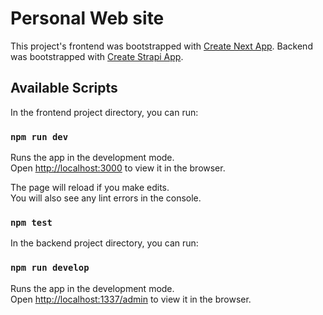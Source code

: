 # Personal Web site

This project's frontend was bootstrapped with [Create Next App](https://nextjs.org/docs/api-reference/create-next-app).  Backend was bootstrapped with [Create Strapi App](https://docs.strapi.io/developer-docs/latest/setup-deployment-guides/installation/cli.html#creating-a-strapi-project).

## Available Scripts

In the frontend project directory, you can run:

### `npm run dev`

Runs the app in the development mode.\
Open [http://localhost:3000](http://localhost:3000) to view it in the browser.

The page will reload if you make edits.\
You will also see any lint errors in the console.

### `npm test`

In the backend project directory, you can run:

### `npm run develop`

Runs the app in the development mode.\
Open [http://localhost:1337/admin](http://localhost:1337/admin) to view it in the browser.
